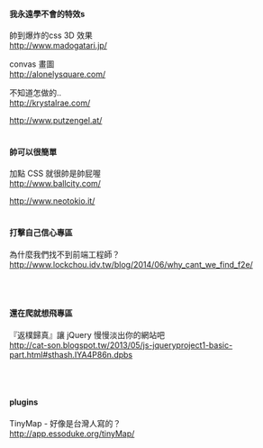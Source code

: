 #### 我永遠學不會的特效s

帥到爆炸的css 3D 效果<br />
http://www.madogatari.jp/

convas 畫圖<br />
http://alonelysquare.com/

不知道怎做的.. <br />
http://krystalrae.com/

http://www.putzengel.at/
<br /><br />
#### 帥可以很簡單

加點 CSS 就很帥是帥屁喔<br />
http://www.ballcity.com/

http://www.neotokio.it/
<br /><br />
#### 打擊自己信心專區

為什麼我們找不到前端工程師？<br />
http://www.lockchou.idv.tw/blog/2014/06/why_cant_we_find_f2e/

<br /><br />
#### 還在爬就想飛專區

『返樸歸真』讓 jQuery 慢慢淡出你的網站吧<br />
http://cat-son.blogspot.tw/2013/05/js-jqueryproject1-basic-part.html#sthash.IYA4P86n.dpbs

<br /><br />
#### plugins

TinyMap - 好像是台灣人寫的？<br />
http://app.essoduke.org/tinyMap/

